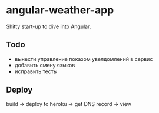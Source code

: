 # angular-weather-app

Shitty start-up to dive into Angular.

## Todo

- вынести управление показом увелдомлений в сервис
- добавить смену языков
- исправить тесты

## Deploy

build -> deploy to heroku -> get DNS record -> view
